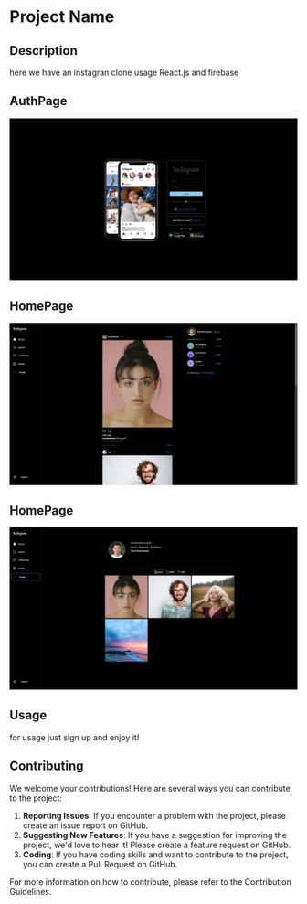 # Project Name

## Description

here we have an instagran clone usage React.js and firebase

## AuthPage

![Create Account](<./src/screenshots/Screenshot (32).png>)

## HomePage

![Create Account](<./src/screenshots/Screenshot (31).png>)

## HomePage

![Create Account](<./src/screenshots/Screenshot (29).png>)

## Usage

for usage just sign up and enjoy it!

## Contributing

We welcome your contributions! Here are several ways you can contribute to the project:

1. **Reporting Issues**: If you encounter a problem with the project, please create an issue report on GitHub.
2. **Suggesting New Features**: If you have a suggestion for improving the project, we'd love to hear it! Please create a feature request on GitHub.
3. **Coding**: If you have coding skills and want to contribute to the project, you can create a Pull Request on GitHub.

For more information on how to contribute, please refer to the Contribution Guidelines.
